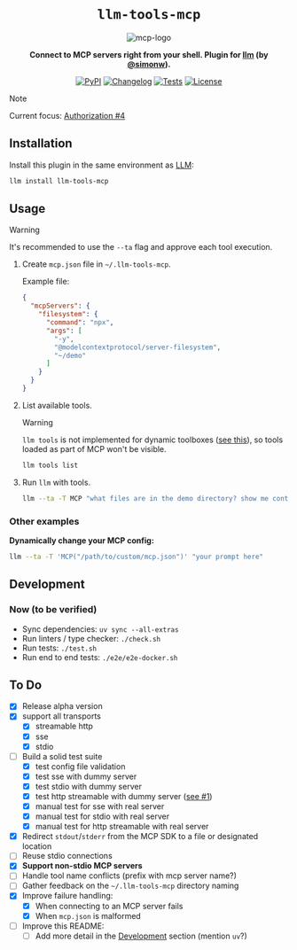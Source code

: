 <div align="center">
   
# `llm-tools-mcp`

![mcp-logo](https://github.com/user-attachments/assets/3e0e9850-6faf-439b-96c2-b672341c1ca5)

**Connect to MCP servers right from your shell. Plugin for [llm](https://github.com/simonw/llm) (by [@simonw](https://github.com/simonw)).**


[![PyPI](https://img.shields.io/pypi/v/llm-tools-mcp.svg)](https://pypi.org/project/llm-tools-mcp/)
[![Changelog](https://img.shields.io/github/v/release/VirtusLab/llm-tools-mcp?include_prereleases&label=changelog)](https://github.com/VirtusLab/llm-tools-mcp/releases)
[![Tests](https://github.com/VirtusLab/llm-tools-mcp/actions/workflows/test.yml/badge.svg)](https://github.com/VirtusLab/llm-tools-mcp/actions/workflows/test.yml)
[![License](https://img.shields.io/badge/license-Apache%202.0-blue.svg)](https://github.com/VirtusLab/llm-tools-mcp/blob/main/LICENSE)



</div>


> [!Note]
> Current focus: [Authorization #4](https://github.com/VirtusLab/llm-tools-mcp/issues/4)


## Installation

Install this plugin in the same environment as [LLM](https://llm.datasette.io/):

```bash
llm install llm-tools-mcp
```
## Usage

> [!WARNING]
> It's recommended to use the `--ta` flag and approve each tool execution.

1. Create `mcp.json` file in `~/.llm-tools-mcp`.

   Example file:

   ```json
   {
     "mcpServers": {
       "filesystem": {
         "command": "npx",
         "args": [
           "-y",
           "@modelcontextprotocol/server-filesystem",
           "~/demo"
         ]
       }
     }
   }
   ```
    
2. List available tools.
   > [!WARNING]
   > `llm tools` is not implemented for dynamic toolboxes ([see this](https://github.com/simonw/llm/issues/1111#issuecomment-2992280193)), 
   > so tools loaded as part of MCP won't be visible. 

   ```sh
   llm tools list
   ```

3. Run `llm` with tools.

   ```sh
   llm --ta -T MCP "what files are in the demo directory? show me contents of one of the files (any)"
   ```

### Other examples

**Dynamically change your MCP config:**

```sh
llm --ta -T 'MCP("/path/to/custom/mcp.json")' "your prompt here"
```

## Development

### Now (to be verified)

- Sync dependencies: `uv sync --all-extras`
- Run linters / type checker: `./check.sh`
- Run tests: `./test.sh`
- Run end to end tests: `./e2e/e2e-docker.sh`

## To Do

- [x] Release alpha version
- [x] support all transports
  - [x] streamable http
  - [x] sse
  - [x] stdio
- [ ] Build a solid test suite
  - [x] test config file validation
  - [x] test sse with dummy server
  - [x] test stdio with dummy server
  - [x] test http streamable with dummy server ([see #1](https://github.com/Virtuslab/llm-tools-mcp/issues/1))
  - [x] manual test for sse with real server
  - [x] manual test for stdio with real server
  - [x] manual test for http streamable with real server
- [x] Redirect `stdout`/`stderr` from the MCP SDK to a file or designated location
- [ ] Reuse stdio connections
- [x] **Support non-stdio MCP servers**
- [ ] Handle tool name conflicts (prefix with mcp server name?)
- [ ] Gather feedback on the `~/.llm-tools-mcp` directory naming
- [x] Improve failure handling:
  - [x] When connecting to an MCP server fails
  - [x] When `mcp.json` is malformed
- [ ] Improve this README:
  - [ ] Add more detail in the [Development](#development) section (mention `uv`?)
